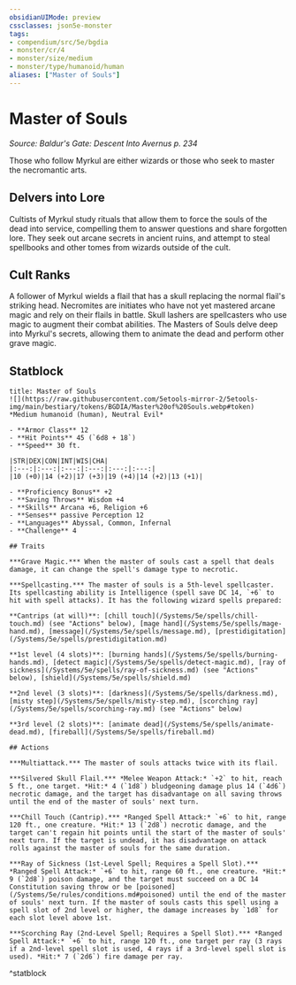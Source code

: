 ```yaml
---
obsidianUIMode: preview
cssclasses: json5e-monster
tags:
- compendium/src/5e/bgdia
- monster/cr/4
- monster/size/medium
- monster/type/humanoid/human
aliases: ["Master of Souls"]
---
```

# Master of Souls
*Source: Baldur's Gate: Descent Into Avernus p. 234*  

Those who follow Myrkul are either wizards or those who seek to master the necromantic arts.

## Delvers into Lore

Cultists of Myrkul study rituals that allow them to force the souls of the dead into service, compelling them to answer questions and share forgotten lore. They seek out arcane secrets in ancient ruins, and attempt to steal spellbooks and other tomes from wizards outside of the cult.

## Cult Ranks

A follower of Myrkul wields a flail that has a skull replacing the normal flail's striking head. Necromites are initiates who have not yet mastered arcane magic and rely on their flails in battle. Skull lashers are spellcasters who use magic to augment their combat abilities. The Masters of Souls delve deep into Myrkul's secrets, allowing them to animate the dead and perform other grave magic.

## Statblock

```ad-statblock
title: Master of Souls
![](https://raw.githubusercontent.com/5etools-mirror-2/5etools-img/main/bestiary/tokens/BGDIA/Master%20of%20Souls.webp#token)
*Medium humanoid (human), Neutral Evil*

- **Armor Class** 12
- **Hit Points** 45 (`6d8 + 18`)
- **Speed** 30 ft.

|STR|DEX|CON|INT|WIS|CHA|
|:---:|:---:|:---:|:---:|:---:|:---:|
|10 (+0)|14 (+2)|17 (+3)|19 (+4)|14 (+2)|13 (+1)|

- **Proficiency Bonus** +2
- **Saving Throws** Wisdom +4
- **Skills** Arcana +6, Religion +6
- **Senses** passive Perception 12
- **Languages** Abyssal, Common, Infernal
- **Challenge** 4

## Traits

***Grave Magic.*** When the master of souls cast a spell that deals damage, it can change the spell's damage type to necrotic.

***Spellcasting.*** The master of souls is a 5th-level spellcaster. Its spellcasting ability is Intelligence (spell save DC 14, `+6` to hit with spell attacks). It has the following wizard spells prepared:

**Cantrips (at will)**: [chill touch](/Systems/5e/spells/chill-touch.md) (see "Actions" below), [mage hand](/Systems/5e/spells/mage-hand.md), [message](/Systems/5e/spells/message.md), [prestidigitation](/Systems/5e/spells/prestidigitation.md)

**1st level (4 slots)**: [burning hands](/Systems/5e/spells/burning-hands.md), [detect magic](/Systems/5e/spells/detect-magic.md), [ray of sickness](/Systems/5e/spells/ray-of-sickness.md) (see "Actions" below), [shield](/Systems/5e/spells/shield.md)

**2nd level (3 slots)**: [darkness](/Systems/5e/spells/darkness.md), [misty step](/Systems/5e/spells/misty-step.md), [scorching ray](/Systems/5e/spells/scorching-ray.md) (see "Actions" below)

**3rd level (2 slots)**: [animate dead](/Systems/5e/spells/animate-dead.md), [fireball](/Systems/5e/spells/fireball.md)

## Actions

***Multiattack.*** The master of souls attacks twice with its flail.

***Silvered Skull Flail.*** *Melee Weapon Attack:* `+2` to hit, reach 5 ft., one target. *Hit:* 4 (`1d8`) bludgeoning damage plus 14 (`4d6`) necrotic damage, and the target has disadvantage on all saving throws until the end of the master of souls' next turn.

***Chill Touch (Cantrip).*** *Ranged Spell Attack:* `+6` to hit, range 120 ft., one creature. *Hit:* 13 (`2d8`) necrotic damage, and the target can't regain hit points until the start of the master of souls' next turn. If the target is undead, it has disadvantage on attack rolls against the master of souls for the same duration.

***Ray of Sickness (1st-Level Spell; Requires a Spell Slot).*** *Ranged Spell Attack:* `+6` to hit, range 60 ft., one creature. *Hit:* 9 (`2d8`) poison damage, and the target must succeed on a DC 14 Constitution saving throw or be [poisoned](/Systems/5e/rules/conditions.md#poisoned) until the end of the master of souls' next turn. If the master of souls casts this spell using a spell slot of 2nd level or higher, the damage increases by `1d8` for each slot level above 1st.

***Scorching Ray (2nd-Level Spell; Requires a Spell Slot).*** *Ranged Spell Attack:* `+6` to hit, range 120 ft., one target per ray (3 rays if a 2nd-level spell slot is used, 4 rays if a 3rd-level spell slot is used). *Hit:* 7 (`2d6`) fire damage per ray.
```
^statblock